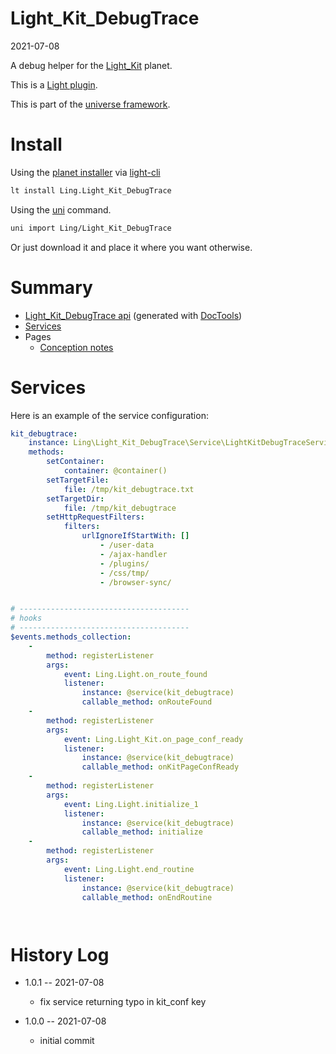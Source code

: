 Light_Kit_DebugTrace
===========
2021-07-08



A debug helper for the [Light_Kit](https://github.com/lingtalfi/Light_Kit) planet.


This is a [Light plugin](https://github.com/lingtalfi/Light/blob/master/doc/pages/plugin.md).

This is part of the [universe framework](https://github.com/karayabin/universe-snapshot).


Install
==========

Using the [planet installer](https://github.com/lingtalfi/Light_PlanetInstaller) via [light-cli](https://github.com/lingtalfi/Light_Cli)
```bash
lt install Ling.Light_Kit_DebugTrace
```

Using the [uni](https://github.com/lingtalfi/universe-naive-importer) command.
```bash
uni import Ling/Light_Kit_DebugTrace
```

Or just download it and place it where you want otherwise.






Summary
===========
- [Light_Kit_DebugTrace api](https://github.com/lingtalfi/Light_Kit_DebugTrace/blob/master/doc/api/Ling/Light_Kit_DebugTrace.md) (generated with [DocTools](https://github.com/lingtalfi/DocTools))
- [Services](#services)
- Pages
    - [Conception notes](https://github.com/lingtalfi/Light_Kit_DebugTrace/blob/master/doc/pages/conception-notes.md)






Services
=========


Here is an example of the service configuration:

```yaml
kit_debugtrace:
    instance: Ling\Light_Kit_DebugTrace\Service\LightKitDebugTraceService
    methods:
        setContainer:
            container: @container()
        setTargetFile:
            file: /tmp/kit_debugtrace.txt
        setTargetDir:
            file: /tmp/kit_debugtrace
        setHttpRequestFilters:
            filters:
                urlIgnoreIfStartWith: []
                    - /user-data
                    - /ajax-handler
                    - /plugins/
                    - /css/tmp/
                    - /browser-sync/


# --------------------------------------
# hooks
# --------------------------------------
$events.methods_collection:
    -
        method: registerListener
        args:
            event: Ling.Light.on_route_found
            listener:
                instance: @service(kit_debugtrace)
                callable_method: onRouteFound
    -
        method: registerListener
        args:
            event: Ling.Light_Kit.on_page_conf_ready
            listener:
                instance: @service(kit_debugtrace)
                callable_method: onKitPageConfReady
    -
        method: registerListener
        args:
            event: Ling.Light.initialize_1
            listener:
                instance: @service(kit_debugtrace)
                callable_method: initialize
    -
        method: registerListener
        args:
            event: Ling.Light.end_routine
            listener:
                instance: @service(kit_debugtrace)
                callable_method: onEndRoutine




```



History Log
=============

- 1.0.1 -- 2021-07-08

    - fix service returning typo in kit_conf key 
  
- 1.0.0 -- 2021-07-08

    - initial commit